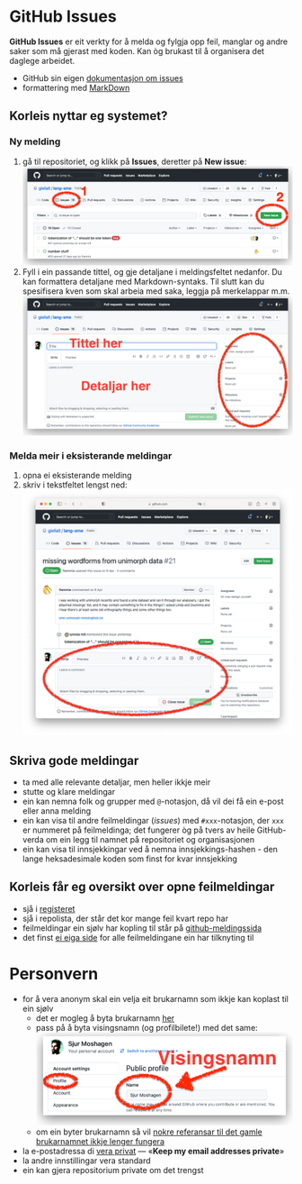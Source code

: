# GitHub Issues

**GitHub Issues** er eit verkty for å melda og fylgja opp feil, manglar og andre saker som må gjerast med koden. Kan òg brukast til å organisera det daglege arbeidet.

- GitHub sin eigen [dokumentasjon om issues](https://guides.github.com/features/issues/)
- formattering med [MarkDown](https://guides.github.com/features/mastering-markdown/)

## Korleis nyttar eg systemet?

### Ny melding

1. gå til repositoriet, og klikk på **Issues**, deretter på **New issue**:
   ![New issue](images/new_issue.png)
1. Fyll i ein passande tittel, og gje detaljane i meldingsfeltet nedanfor. Du kan formattera detaljane med Markdown-syntaks. Til slutt kan du spesifisera kven som skal arbeia med saka, leggja på merkelappar m.m.
   ![New issue details](images/new_issue_details.png)

### Melda meir i eksisterande meldingar

1. opna ei eksisterande melding
1. skriv i tekstfeltet lengst ned:
   ![New issue comment](images/new_issue_comment.png)

## Skriva gode meldingar

- ta med alle relevante detaljar, men heller ikkje meir
- stutte og klare meldingar
- ein kan nemna folk og grupper med `@`-notasjon, då vil dei få ein e-post eller anna melding
- ein kan visa til andre feilmeldingar (*issues*) med `#xxx`-notasjon, der `xxx` er nummeret på feilmeldinga; det fungerer òg på tvers av heile GitHub-verda om ein legg til namnet på repositoriet og organisasjonen
- ein kan visa til innsjekkingar ved å nemna innsjekkings-hashen - den lange heksadesimale koden som finst for kvar innsjekking


## Korleis får eg oversikt over opne feilmeldingar

- sjå i [registeret](https://github.com/divvun/registry)
- sjå i repolista, der står det kor mange feil kvart repo har
- feilmeldingar ein sjølv har kopling til står på [github-meldingssida](https://github.com/notifications)
- det finst [ei eiga side](https://github.com/issues) for alle feilmeldingane ein har tilknyting til

# Personvern

- for å vera anonym skal ein velja eit brukarnamn som ikkje kan koplast til ein sjølv
    - det er mogleg å byta brukarnamn [her](https://github.com/settings/admin)
    - pass på å byta visingsnamn (og profilbilete!) med det same:
      ![Visingsnamn](images/visingsnamn.png)
    - om ein byter brukarnamn så vil [nokre referansar til det gamle brukarnamnet ikkje lenger fungera](https://docs.github.com/en/account-and-profile/setting-up-and-managing-your-github-user-account/managing-user-account-settings/changing-your-github-username)
- la e-postadressa di [vera privat](https://github.com/settings/emails) — «**Keep my email addresses private**»
- la andre innstillingar vera standard
- ein kan gjera repositorium private om det trengst

